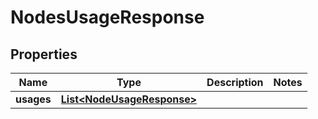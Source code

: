 # NodesUsageResponse

## Properties
Name | Type | Description | Notes
------------ | ------------- | ------------- | -------------
**usages** | [**List&lt;NodeUsageResponse&gt;**](NodeUsageResponse.md) |  | 
